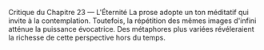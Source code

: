 Critique du Chapitre 23 — L'Éternité La prose adopte un ton méditatif qui invite à la contemplation. Toutefois, la répétition des mêmes images d'infini atténue la puissance évocatrice. Des métaphores plus variées révéleraient la richesse de cette perspective hors du temps.
